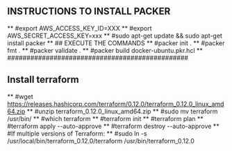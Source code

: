 
## INSTRUCTIONS TO INSTALL PACKER ##############
** #export AWS_ACCESS_KEY_ID=XXX
** #export AWS_SECRET_ACCESS_KEY=xxx
** #sudo apt-get update && sudo apt-get install packer
** ## EXECUTE THE COMMANDS
** #packer init .
** #packer fmt .
** #packer validate .
** #packer build docker-ubuntu.pkr.hcl
** ###############################################

## Install terraform
** #wget https://releases.hashicorp.com/terraform/0.12.0/terraform_0.12.0_linux_amd64.zip
** #unzip terraform_0.12.0_linux_amd64.zip
** #sudo mv terraform /usr/bin/
** #which terraform
** #terraform init
** #terraform plan
** #terraform apply --auto-approve
** #terraform destroy --auto-approve
** #If multiple versions of Terraform: 
** #sudo ln -s /usr/local/bin/terraform_0.12.0/terraform /usr/bin/terraform_0.12.0

